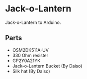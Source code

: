# Jack-o-Lantern

Jack-o-Lantern to Arduino.

## Parts

+ OSM2DK511A-UV 
+ 330 Ohm resister
+ GP2Y0A21YK
+ Jack-o-Lantern Bucket (By Daiso)
+ Silk hat (By Daiso)

